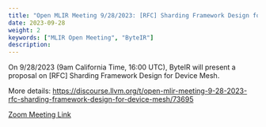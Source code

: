 ```yaml
---
title: "Open MLIR Meeting 9/28/2023: [RFC] Sharding Framework Design for Device Mesh"
date: 2023-09-28
weight: 2
keywords: ["MLIR Open Meeting", "ByteIR"]
description: 
---
```


On 9/28/2023 (9am California Time, 16:00 UTC), 
ByteIR will present a proposal on \[RFC\] Sharding Framework Design for Device Mesh.

More details:
https://discourse.llvm.org/t/open-mlir-meeting-9-28-2023-rfc-sharding-framework-design-for-device-mesh/73695


[Zoom Meeting Link](https://us06web.zoom.us/j/85151090498?pwd=QUdqUGNETzVxMTBnM1p4UDVrdVVKUT09)
